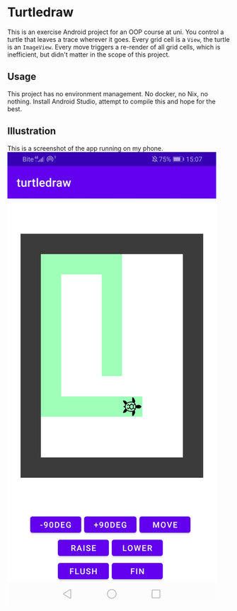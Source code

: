 # Turtledraw
This is an exercise Android project for an OOP course at uni.
You control a turtle that leaves a trace wherever it goes.
Every grid cell is a `View`, the turtle is an `ImageView`.
Every move triggers a re-render of all grid cells, which is inefficient, but didn't matter in the scope of this project.

## Usage
This project has no environment management. No docker, no Nix, no nothing.
Install Android Studio, attempt to compile this and hope for the best.

## Illustration
This is a screenshot of the app running on my phone.
![Screenshot of running app](./turtledraw.jpeg)  
